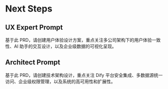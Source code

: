 # Next Steps

## UX Expert Prompt

基于此 PRD，请创建用户体验设计方案，重点关注多公司架构下的用户体验一致性、AI 助手的交互设计，以及企业级数据的可视化呈现。

## Architect Prompt

基于此 PRD，请创建技术架构设计，重点关注 Dify 平台安全集成、多数据源统一访问、企业级权限管理，以及系统的高可用性和扩展性。

